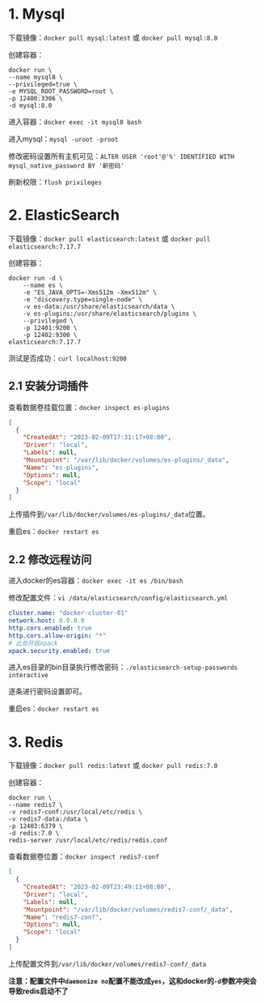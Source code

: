# 1. Mysql

下载镜像：`docker pull mysql:latest` 或 `docker pull mysql:8.0`

创建容器：

```shell
docker run \
--name mysql8 \
--privileged=true \
-e MYSQL_ROOT_PASSWORD=root \
-p 12400:3306 \
-d mysql:8.0
```

进入容器：`docker exec -it mysql8 bash`

进入mysql：`mysql -uroot -proot`

修改密码设置所有主机可见：`ALTER USER 'root'@'%' IDENTIFIED WITH mysql_native_password BY '新密码'`

刷新权限：`flush privileges`

# 2. ElasticSearch

下载镜像：`docker pull elasticsearch:latest` 或 `docker pull elasticsearch:7.17.7`

创建容器：

```shell
docker run -d \
	--name es \
    -e "ES_JAVA_OPTS=-Xms512m -Xmx512m" \
    -e "discovery.type=single-node" \
    -v es-data:/usr/share/elasticsearch/data \
    -v es-plugins:/usr/share/elasticsearch/plugins \
    --privileged \
    -p 12401:9200 \
    -p 12402:9300 \
elasticsearch:7.17.7
```

测试是否成功：`curl localhost:9200`

## 2.1 安装分词插件

查看数据卷挂载位置：`docker inspect es-plugins`

```json
[
  {
    "CreatedAt": "2023-02-09T17:31:17+08:00",
    "Driver": "local",
    "Labels": null,
    "Mountpoint": "/var/lib/docker/volumes/es-plugins/_data",
    "Name": "es-plugins",
    "Options": null,
    "Scope": "local"
  }
]
```

上传插件到`/var/lib/docker/volumes/es-plugins/_data`位置。

重启es：`docker restart es`

## 2.2 修改远程访问

进入docker的es容器：`docker exec -it es /bin/bash`

修改配置文件：`vi /data/elasticsearch/config/elasticsearch.yml    `

```yaml
cluster.name: "docker-cluster-01"
network.host: 0.0.0.0
http.cors.enabled: true
http.cors.allow-origin: "*"
# 此处开启xpack
xpack.security.enabled: true
```

进入es目录的bin目录执行修改密码：`./elasticsearch-setup-passwords interactive`

逐条进行密码设置即可。

重启es：`docker restart es`

# 3. Redis

下载镜像：`docker pull redis:latest` 或 `docker pull redis:7.0`

创建容器：

```shell
docker run \
--name redis7 \
-v redis7-conf:/usr/local/etc/redis \
-v redis7-data:/data \
-p 12403:6379 \
-d redis:7.0 \
redis-server /usr/local/etc/redis/redis.conf
```

查看数据卷位置：`docker inspect redis7-conf`

```json
[
  {
    "CreatedAt": "2023-02-09T23:49:11+08:00",
    "Driver": "local",
    "Labels": null,
    "Mountpoint": "/var/lib/docker/volumes/redis7-conf/_data",
    "Name": "redis7-conf",
    "Options": null,
    "Scope": "local"
  }
]
```

上传配置文件到`/var/lib/docker/volumes/redis7-conf/_data`

**注意：配置文件中`daemonize no`配置不能改成`yes`，这和docker的`-d`参数冲突会导致redis启动不了**

